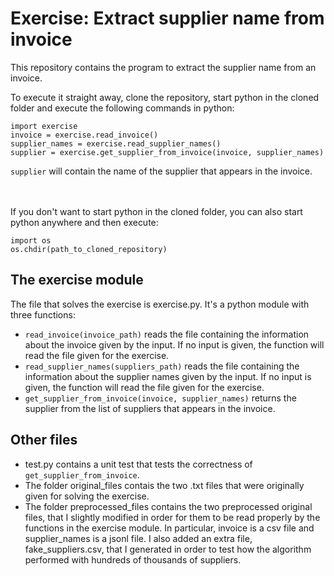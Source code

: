 # Exercise: Extract supplier name from invoice

This repository contains the program to extract the supplier name from an invoice.

To execute it straight away, clone the repository, start python in the cloned folder and execute the following commands in python:

```
import exercise
invoice = exercise.read_invoice()
supplier_names = exercise.read_supplier_names()
supplier = exercise.get_supplier_from_invoice(invoice, supplier_names)
```

`supplier` will contain the name of the supplier that appears in the invoice.

<br/><br/>
If you don't want to start python in the cloned folder, you can also start python anywhere and then execute:
```
import os
os.chdir(path_to_cloned_repository)
```

## The exercise module

The file that solves the exercise is exercise.py. It's a python module with three functions:
- `read_invoice(invoice_path)` reads the file containing the information about the invoice given by the input. If no input is given, the function will read the file given for the exercise.
- `read_supplier_names(suppliers_path)` reads the file containing the information about the supplier names given by the input. If no input is given, the function will read the file given for the exercise.
- `get_supplier_from_invoice(invoice, supplier_names)` returns the supplier from the list of suppliers that appears in the invoice.

## Other files

- test.py contains a unit test that tests the correctness of `get_supplier_from_invoice`.
- The folder original_files contais the two .txt files that were originally given for solving the exercise.
- The folder preprocessed_files contains the two preprocessed original files, that I slightly modified in order for them to be read properly by the functions in the exercise module. In particular, invoice is a csv file and supplier_names is a jsonl file. I also added an extra file, fake_suppliers.csv, that I generated in order to test how the algorithm performed with hundreds of thousands of suppliers.
